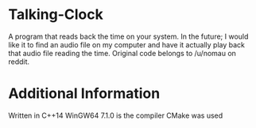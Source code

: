 # Talking-Clock
A program that reads back the time on your system. In the future; I would like it to find an audio file on my computer and have it actually play back that audio file reading the time. Original code belongs to /u/nomau on reddit.

# Additional Information
Written in C++14
WinGW64 7.1.0 is the compiler
CMake was used
